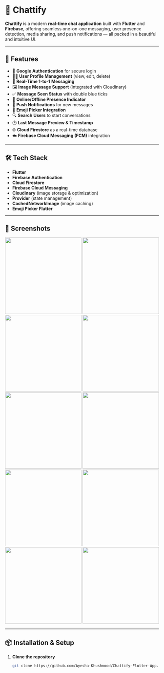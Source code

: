 # 💬 Chattify

**Chattify** is a modern **real-time chat application** built with **Flutter** and **Firebase**, offering seamless one-on-one messaging, user presence detection, media sharing, and push notifications — all packed in a beautiful and intuitive UI.

---

## 🚀 Features

- 🔐 **Google Authentication** for secure login
- 🧑‍💼 **User Profile Management** (view, edit, delete)
- 💬 **Real-Time 1-to-1 Messaging**
- 🖼️ **Image Message Support** (integrated with Cloudinary)
- ✅ **Message Seen Status** with double blue ticks
- 📡 **Online/Offline Presence Indicator**
- 🔔 **Push Notifications** for new messages
- 🧪 **Emoji Picker Integration**
- 🔍 **Search Users** to start conversations
- 🕒 **Last Message Preview & Timestamp**
- 🌐 **Cloud Firestore** as a real-time database
- ☁️ **Firebase Cloud Messaging (FCM)** integration

---

## 🛠️ Tech Stack

- **Flutter**
- **Firebase Authentication**
- **Cloud Firestore**
- **Firebase Cloud Messaging**
- **Cloudinary** (image storage & optimization)
- **Provider** (state management)
- **CachedNetworkImage** (image caching)
- **Emoji Picker Flutter**

---

## 📱 Screenshots

<p align="center">
  <img src="https://github.com/user-attachments/assets/8899562b-00c3-45ea-8ca3-17af4bcab9d1" width="250" />
  <img src="https://github.com/user-attachments/assets/d8aae710-7912-4605-b5b2-265a5757a45b" width="250" />
  <img src="https://github.com/user-attachments/assets/a9440afa-2748-4ad9-8145-d5a30682f2a2" width="250" />
  <img src="https://github.com/user-attachments/assets/34534b0a-25a6-4f51-92e6-b841f82118f2" width="250" />
  <img src="https://github.com/user-attachments/assets/78338b39-c299-4f09-8cf8-96659e5b2951" width="250" />
  <img src="https://github.com/user-attachments/assets/38855dfc-d365-4ebd-a576-a011773fd235" width="250" />
  <img src="https://github.com/user-attachments/assets/146331b6-b3bb-430e-b03b-c12a77974be3" width="250" />
  <img src="https://github.com/user-attachments/assets/4633a382-5a14-44bf-8280-e9f1555161ca" width="250" />
  <img src="https://github.com/user-attachments/assets/8745d810-1886-4a69-8301-f77742988553" width="250" />
    <img src="https://github.com/user-attachments/assets/965f1297-2253-4b37-adec-464b7a51bca1" width="250" />
 

</p>

---

## 📦 Installation & Setup

1. **Clone the repository**
   ```bash
   git clone https://github.com/Ayesha-Khushnood/Chattify-Flutter-App.git
